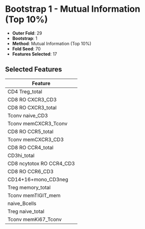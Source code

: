 # Bootstrap 1 - Mutual Information (Top 10%)

- **Outer Fold**: 29
- **Bootstrap**: 1
- **Method**: Mutual Information (Top 10%)
- **Fold Seed**: 70
- **Features Selected**: 17

## Selected Features

| Feature |
|---------|
| CD4 Treg_total |
| CD8 RO CXCR3_CD3 |
| CD8 RO CXCR3_total |
| Tconv naive_CD3 |
| Tconv memCXCR3_Tconv |
| CD8 RO CCR5_total |
| Tconv memCXCR3_CD3 |
| CD8 RO CCR4_total |
| CD3hi_total |
| CD8 ncytotox RO CCR4_CD3 |
| CD8 RO CCR6_CD3 |
| CD14+16+mono_CD3neg |
| Treg memory_total |
| Tconv memTIGIT_mem |
| naive_Bcells |
| Treg naive_total |
| Tconv memKi67_Tconv |
